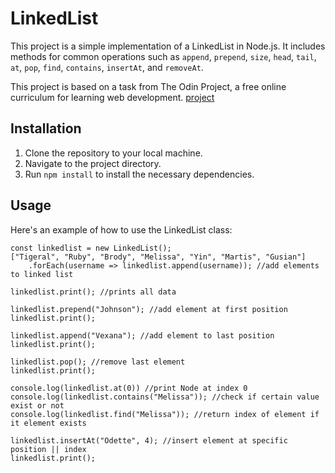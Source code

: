 # LinkedList

This project is a simple implementation of a LinkedList in Node.js. It includes methods for common operations such as `append`, `prepend`, `size`, `head`, `tail`, `at`, `pop`, `find`, `contains`, `insertAt`, and `removeAt`.

This project is based on a task from The Odin Project, a free online curriculum for learning web development. [project](https://www.theodinproject.com/lessons/javascript-linked-lists)

## Installation

1. Clone the repository to your local machine.
2. Navigate to the project directory.
3. Run `npm install` to install the necessary dependencies.

## Usage

Here's an example of how to use the LinkedList class:

```
const linkedlist = new LinkedList();
["Tigeral", "Ruby", "Brody", "Melissa", "Yin", "Martis", "Gusian"]
    .forEach(username => linkedlist.append(username)); //add elements to linked list

linkedlist.print(); //prints all data

linkedlist.prepend("Johnson"); //add element at first position
linkedlist.print();

linkedlist.append("Vexana"); //add element to last position
linkedlist.print();

linkedlist.pop(); //remove last element
linkedlist.print();

console.log(linkedlist.at(0)) //print Node at index 0
console.log(linkedlist.contains("Melissa")); //check if certain value exist or not
console.log(linkedlist.find("Melissa")); //return index of element if it element exists

linkedlist.insertAt("Odette", 4); //insert element at specific position || index 
linkedlist.print();
```